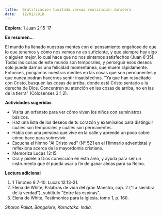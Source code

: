 ```yaml
---
title:  Gratificación limitada versus realización duradera
date:   12/01/2018
---
```


**Explora**: 1 Juan 2:15-17 

**En resumen...** 

El mundo ha llenado nuestras mentes con el pensamiento engañoso de que lo que tenemos y cómo nos vemos no es suficiente, y que siempre hay algo o alguien mejor, lo cual hace que no nos sintamos satisfechos (Juan 6:35). Todas las cosas de este mundo son temporales, y perseguir esos deseos solo puede darnos una felicidad momentánea, que muere rápidamente. Entonces, pongamos nuestras mentes en las cosas que son permanentes y que nunca podrán hacernos sentir insatisfechos. "Ya que han resucitado con Cristo, busquen las cosas de arriba, donde está Cristo sentado a la derecha de Dios. Concentren su atención en las cosas de arriba, no en las de la tierra" (Colosenses 3:1,2). 

**Actividades sugeridas** 

- Visita un orfanato para ver cómo viven los niños con suministros básicos.
- Haz una lista de los deseos de tu corazón y examínalos para distinguir cuáles son temporales y cuáles son permanentes.
- Habla con una persona que vive en la calle y aprende un poco sobre cómo hace para sobrevivir.
- Escucha el himno "Al Cristo ved" (N° 521 en el Himnario adventista) y reflexiona acerca de la mayordomía cristiana.
- Memoriza Lucas 12:15.
- Ora y pídele a Dios convicción en esta área, y ayuda para ser un instrumento que él pueda usar a fin de ganar almas para su Reino. 

**Lectura adicional** 

1. 1 Timoteo 6:7-10: Lucas 12:13-21.
2. Elena de White, Palabras de vida del gran Maestro, cap. 2 (“La siembra de la verdad"), subtítulo "Entre las espinas".
3. Elena de White, Testimonios para la iglesia, tomo 1, p. 160. 

_Sharon Pallat. Bangalore, Karnataka. India._ 